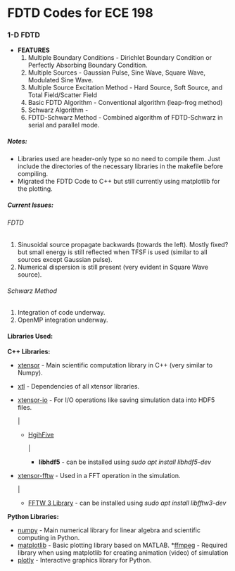 # FDTD Codes for ECE 198

### 1-D FDTD
* **FEATURES**
    1. Multiple Boundary Conditions - Dirichlet Boundary Condition or Perfectly Absorbing Boundary Condition.
    2. Multiple Sources - Gaussian Pulse, Sine Wave, Square Wave, Modulated Sine Wave.
    3. Multiple Source Excitation Method - Hard Source, Soft Source, and Total Field/Scatter Field
    4. Basic FDTD Algorithm - Conventional algorithm (leap-frog method)
    5. Schwarz Algorithm - 
    6. FDTD-Schwarz Method - Combined algorithm of FDTD-Schwarz in serial and parallel mode.





##### Notes:
* Libraries used are header-only type so no need to compile them. Just include the directories of the necessary libraries in the makefile before compiling.
* Migrated the FDTD Code to C++ but still currently using matplotlib for the plotting.

##### Current Issues:

###### FDTD
1. Sinusoidal source propagate backwards (towards the left). Mostly fixed? but small energy is still reflected when TFSF is used (similar to all sources except Gaussian pulse).
2. Numerical dispersion is still present (very evident in Square Wave source).

###### Schwarz Method
1. Integration of code underway.
2. OpenMP integration underway.


#### Libraries Used:

**C++ Libraries:**
* [xtensor](https://github.com/xtensor-stack/xtensor) - Main scientific computation library in C++ (very similar to Numpy).
* [xtl](https://github.com/xtensor-stack/xtl) - Dependencies of all xtensor libraries.
* [xtensor-io](https://github.com/xtensor-stack/xtensor-io) - For I/O operations like saving simulation data into HDF5 files.

   |

    * [HgihFive](https://github.com/BlueBrain/HighFive)   

        |

        * **libhdf5** - can be installed using *sudo apt install libhdf5-dev*

* [xtensor-fftw](https://github.com/xtensor-stack/xtensor-fftw.git) - Used in a FFT operation in the simulation.
    
    |

    * [FFTW 3 Library](http://www.fftw.org/) - can be installed using *sudo apt install libfftw3-dev*

**Python Libraries:**
* [numpy](https://numpy.org/doc/stable/) - Main numerical library for linear algebra and scientific computing in Python.
* [matplotlib](https://matplotlib.org/stable/contents.html) - Basic plotting library based on MATLAB.
    *[ffmpeg](https://www.ffmpeg.org/) - Required library when using matplotlib for creating animation (video) of simulation
* [plotly](https://plotly.com/python/) - Interactive graphics library for Python.
